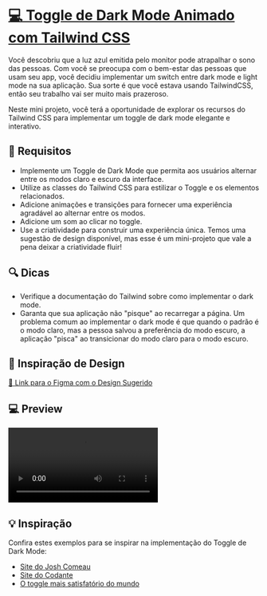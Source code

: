 # [💻 Toggle de Dark Mode Animado com Tailwind CSS](https://codante.io/mini-projetos/toggle-dark-mode-animado)

Você descobriu que a luz azul emitida pelo monitor pode atrapalhar o sono das pessoas. Com você se preocupa com o bem-estar das pessoas que usam seu app, você decidiu implementar um switch entre dark mode e light mode na sua aplicação. Sua sorte é que você estava usando TailwindCSS, então seu trabalho vai ser muito mais prazeroso.

Neste mini projeto, você terá a oportunidade de explorar os recursos do Tailwind CSS para implementar um toggle de dark mode elegante e interativo.

## 🔨 Requisitos
- Implemente um Toggle de Dark Mode que permita aos usuários alternar entre os modos claro e escuro da interface.
- Utilize as classes do Tailwind CSS para estilizar o Toggle e os elementos relacionados.
- Adicione animações e transições para fornecer uma experiência agradável ao alternar entre os modos.
- Adicione um som ao clicar no toggle.
- Use a criatividade para construir uma experiência única. Temos uma sugestão de design disponível, mas esse é um mini-projeto que vale a pena deixar a criatividade fluir!

## 🔍 Dicas
- Verifique a documentação do Tailwind sobre como implementar o dark mode.
- Garanta que sua aplicação não "pisque" ao recarregar a página. Um problema comum ao implementar o dark mode é que quando o padrão é o modo claro, mas a pessoa salvou a preferência do modo escuro, a aplicação "pisca" ao transicionar do modo claro para o modo escuro. 

## 🎨 Inspiração de Design
[🔗 Link para o Figma com o Design Sugerido](https://www.figma.com/file/suvmja6210ggZOO6Cpehjl/Mini-Projetos---Codante.io?type=design&node-id=563-2&t=Nf5bd9PYvgPCxd4X-0)

## 💻 Preview
<video src="https://github.com/user-attachments/assets/b825b5fe-dd1c-492d-803a-09b870585a8b" controls></video>

## 💡 Inspiração
Confira estes exemplos para se inspirar na implementação do Toggle de Dark Mode:
  - [Site do Josh Comeau](https://www.joshwcomeau.com/)
  - [Site do Codante](https://codante.io)
  - [O toggle mais satisfatório do mundo](https://svarden.se/post/the-worlds-most-satisfying-toggle?utm_source=stefanjudis)




